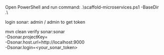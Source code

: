 Open PowerShell and run command: .\scaffold-microservices.ps1 -BaseDir .\

login sonar: admin / admin to get token

mvn clean verify sonar:sonar \
  -Dsonar.projectKey=<service-name> \
  -Dsonar.host.url=http://localhost:9000 \
  -Dsonar.login=<your_sonar_token>
  

